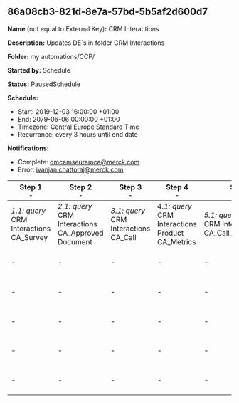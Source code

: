 ## 86a08cb3-821d-8e7a-57bd-5b5af2d600d7

**Name** (not equal to External Key)**:** CRM Interactions

**Description:** Updates DE`s in folder CRM Interactions

**Folder:** my automations/CCP/

**Started by:** Schedule

**Status:** PausedSchedule

**Schedule:**

* Start: 2019-12-03 16:00:00 +01:00
* End: 2079-06-06 00:00:00 +01:00
* Timezone: Central Europe Standard Time
* Recurrance: every 3 hours until end date

**Notifications:**

* Complete: dmcamseuramca@merck.com
* Error: ivanjan.chattoraj@merck.com

| Step 1<br>_<small>-</small>_ | Step 2<br>_<small>-</small>_ | Step 3<br>_<small>-</small>_ | Step 4<br>_<small>-</small>_ | Step 5<br>_<small>-</small>_ | Step 6<br>_<small>-</small>_ |
| --- | --- | --- | --- | --- | --- |
| _1.1: query_<br>CRM Interactions CA_Survey | _2.1: query_<br>CRM Interactions CA_Approved Document | _3.1: query_<br>CRM Interactions CA_Call | _4.1: query_<br>CRM Interactions Product CA_Metrics | _5.1: query_<br>CRM Interactions CA_Call_Key_Message | _6.1: query_<br>CRM Interactions CA_EM_Event |
| - | - | - | - | - | _6.2: query_<br>CRM Interactions CA_Attendee |
| - | - | - | - | - | _6.3: query_<br>CRM Interactions CA_Speaker |
| - | - | - | - | - | _6.4: query_<br>CRM Interactions CA_Event_Team_Member |
| - | - | - | - | - | _6.5: query_<br>CRM Interactions CA_Event_Speaker |
| - | - | - | - | - | _6.6: query_<br>CRM Interactions CA_CLM_Presentation |
